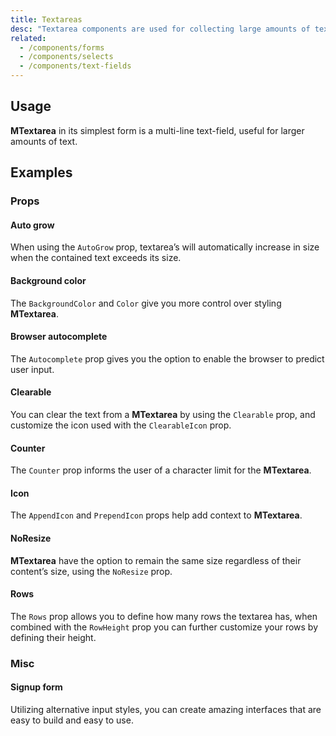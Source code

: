 ```yaml
---
title: Textareas
desc: "Textarea components are used for collecting large amounts of textual data."
related:
  - /components/forms
  - /components/selects
  - /components/text-fields
---
```


## Usage

**MTextarea** in its simplest form is a multi-line text-field, useful for larger amounts of text.

<textareas-usage></textareas-usage>

## Examples

### Props

#### Auto grow

When using the `AutoGrow` prop, textarea’s will automatically increase in size when the contained text exceeds its size.

<example file="" />

#### Background color

The `BackgroundColor` and `Color` give you more control over styling **MTextarea**.

<example file="" />

#### Browser autocomplete

The `Autocomplete` prop gives you the option to enable the browser to predict user input.

<example file="" />

#### Clearable

You can clear the text from a **MTextarea** by using the `Clearable` prop, and customize the icon used with the `ClearableIcon` prop.

<example file="" />

#### Counter

The `Counter` prop informs the user of a character limit for the **MTextarea**.

<example file="" />

#### Icon

The `AppendIcon` and `PrependIcon` props help add context to **MTextarea**.

<example file="" />

#### NoResize

**MTextarea** have the option to remain the same size regardless of their content’s size, using the `NoResize` prop.

<example file="" />

#### Rows

The `Rows` prop allows you to define how many rows the textarea has, when combined with the `RowHeight` prop you can
further customize your rows by defining their height.

<example file="" />

### Misc

#### Signup form

Utilizing alternative input styles, you can create amazing interfaces that are easy to build and easy to use.

<example file="" />